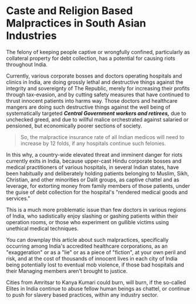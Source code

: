 # Caste and Religion Based Malpractices in South Asian Industries

The felony of keeping people captive or wrongfully confined, particularly as collateral property for debt collection, has a potential for causing riots throughout India. 

Currently, various corporate bosses and doctors operating hospitals and clinics in India, are doing grossly lethal and destructive things against the integrity and sovereignty of The Republic, merely for increasing their profits through tax-evasion, and by cutting safety measures that have continued to thrust innocent patients into harms way. Those doctors and healthcare mangers are doing such destructive things against the well being of systematically targeted ***Central Government workers and retirees,*** due to unchecked greed, and due to willful malice orchestrated against salaried or pensioned, but economically poorer sections of society. 

>So, the malpractice insurance rate of all Indian medicos will need to increase by 12 folds, if any hospitals continue such felonies. 

In this why, a country-wide elevated threat and imminent danger for riots currently exits in India, because upper-cast Hindu corporate bosses and medical practitioners of various hospitals, in several Indian states, have been habitually and deliberately holding patients belonging to Muslim, Sikh, Christian, and other minorities or Dalit groups, as captive chattel and as leverage, for extorting money from family members of those patients, under the guise of debt collection for the hospital's "rendered medical goods and services."

This is a much more problematic issue than few doctors in various regions of India, who sadistically enjoy slashing or gashing patients within their operation rooms, or those who experiment on gullible victims using unethical medical techniques. 

You can downplay this article about such malpractices, specifically occurring among India's accredited healthcare corporations, as an "exaggeration" or as a "lie" or as a piece of "fiction", at your own peril and risk, and at the cost of thousands of innocent lives in each city of India being potentially lost to eventual mob violence, if those bad hospitals and their Managing members aren't brought to justice. 

Cities from Amritsar to Kanya Kumari could burn, will burn, if the so-called Elites in India continue to abuse fellow human beings as chattel, or continue to push for slavery based practices, within any industry sector. 
